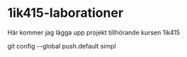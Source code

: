 1ik415-laborationer
===================
Här kommer jag lägga upp projekt tillhörande kursen  1ik415

git config --global push.default simpl